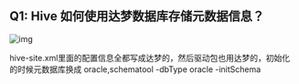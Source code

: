 ## Q1: Hive 如何使用达梦数据库存储元数据信息？

![img](https://user-images.githubusercontent.com/34996528/167798676-40494b35-f3c6-4b70-8aea-3cbb15238458.png)

hive-site.xml里面的配置信息全都写成达梦的，然后驱动包也用达梦的，初始化的时候元数据库换成 oracle,schematool -dbType oracle -initSchema

